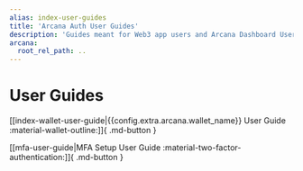 ```yaml
---
alias: index-user-guides
title: 'Arcana Auth User Guides'
description: 'Guides meant for Web3 app users and Arcana Dashboard Users (the devs).'
arcana:
  root_rel_path: ..
---
```


# User Guides

[[index-wallet-user-guide|{{config.extra.arcana.wallet_name}} User Guide :material-wallet-outline:]]{ .md-button }

[[mfa-user-guide|MFA Setup User Guide :material-two-factor-authentication:]]{ .md-button }